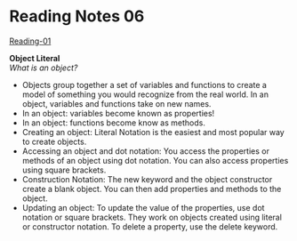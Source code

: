 # Reading Notes 06   

[Reading-01](reading-notes.md)   

**Object Literal**  
 _What is an object?_  
 - Objects group together a set of variables and functions to create a model of something you would recognize from the real world. In an object, variables and functions take on new names.  
 - In an object: variables become known as properties!  
 - In an object: functions become know as methods.  
 - Creating an object: Literal Notation is the easiest and most popular way to create objects.  
 - Accessing an object and dot notation: You access the properties or methods of an object using dot notation. You can also access properties using square brackets.   
 - Construction Notation: The new keyword and the object constructor create a blank object. You can then add properties and methods to the object.  
 - Updating an object: To update the value of the properties, use dot notation or square brackets. They work on objects created using literal or constructor notation. To delete a property, use the delete keyword. 
